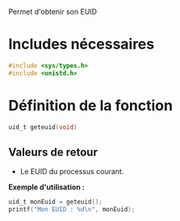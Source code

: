 Permet d'obtenir son EUID

# Includes nécessaires 
```c
#include <sys/types.h>
#include <unistd.h>
```
# Définition de la fonction
```c
uid_t geteuid(void)
```

## Valeurs de retour
- Le EUID du processus courant.

**Exemple d'utilisation :**
```c
uid_t monEuid = geteuid();
printf("Mon EUID : %d\n", monEuid);
```
